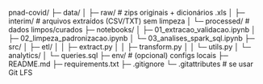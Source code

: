 pnad-covid/
├─ data/
│  ├─ raw/                # zips originais + dicionários .xls
│  ├─ interim/            # arquivos extraídos (CSV/TXT) sem limpeza
│  └─ processed/          # dados limpos/curados
├─ notebooks/
│  ├─ 01_extracao_validacao.ipynb
│  ├─ 02_limpeza_padronizacao.ipynb
│  └─ 03_analises_spark_sql.ipynb
├─ src/
│  ├─ etl/
│  │  ├─ extract.py
│  │  ├─ transform.py
│  │  └─ utils.py
│  └─ analytics/
│     └─ queries.sql
├─ env/                   # (opcional) configs locais
├─ README.md
├─ requirements.txt
├─ .gitignore
└─ .gitattributes         # se usar Git LFS
